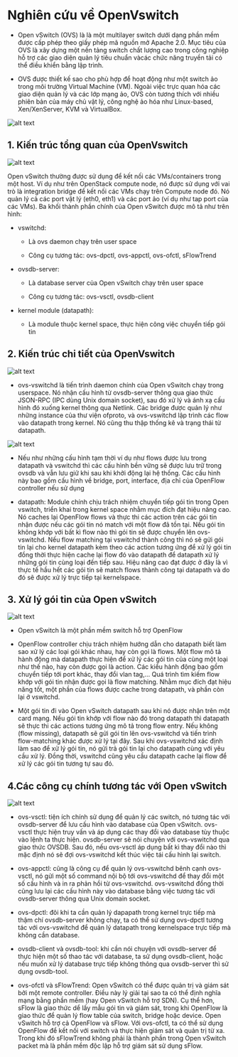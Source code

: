 # Nghiên cứu về OpenVswitch

 - Open vSwitch (OVS) là là một multilayer switch dưới dạng phần mềm được cấp phép theo giấy phép mã nguồn mở Apache 2.0. Mục tiêu của OVS là xây dựng một nền tảng switch chất lượng cao trong công nghiệp hỗ trợ các giao diện quản lý tiêu chuẩn vàcác chức năng truyền tải có thể điều khiển bằng lập trình.

 - OVS được thiết kế sao cho phù hợp để hoạt động như một switch ảo trong môi trường Virtual Machine (VM). Ngoài việc trực quan hóa các giao diện quản lý và các lớp mạng ảo, OVS còn tương thích với nhiều phiên bản của máy chủ vật lý, công nghệ ảo hóa như Linux-based, Xen/XenServer, KVM và VirtualBox.
  
  ![alt text](../image/OVS.webp)

## 1. Kiến trúc tổng quan của OpenVswitch
  
  ![alt text](../image/OVS1.jpg)

Open vSwitch thường được sử dụng để kết nối các VMs/containers trong một host. Ví dụ như trên OpenStack compute node, nó được sử dụng với vai trò là integration bridge để kết nối các VMs chạy trên Compute node đó. Nó quản lý cả các port vật lý (eth0, eth1) và các port ảo (ví dụ như tap port của các VMs). Ba khối thành phần chính của Open vSwitch được mô tả như trên hình: 
  
 - vswitchd:

     + Là ovs daemon chạy trên user space

     + Công cụ tương tác: ovs-dpctl, ovs-appctl, ovs-ofctl, sFlowTrend 

 - ovsdb-server:

     + Là database server của Open vSwitch chạy trên user space

     + Công cụ tương tác: ovs-vsctl, ovsdb-client

 - kernel module (datapath):
    
     + Là module thuộc kernel space, thực hiện công việc chuyển tiếp gói tin

## 2. Kiến trúc chi tiết của OpenVswitch

  ![alt text](../image/OVS2.png)

 - ovs-vswitchd là tiến trình daemon chính của Open vSwitch chạy trong userspace. Nó nhận cấu hình từ ovsdb-server thông qua giao thức JSON-RPC (IPC dùng Unix domain socket), sau đó xử lý và ánh xạ cấu hình đó xuống kernel thông qua Netlink. Các bridge được quản lý như những instance của thư viện ofproto, và ovs-vswitchd lập trình các flow vào datapath trong kernel. Nó cũng thu thập thống kê và trạng thái từ datapath.
   
  ![alt text](../image/vswitchd_ovsdb_ofproto.png)

 - Nếu như những cấu hình tạm thời ví dụ như flows được lưu trong datapath và vswitchd thì các cấu hình bền vững sẽ được lưu trữ trong ovsdb và vẫn lưu giữ khi sau khi khởi động lại hệ thống. Các cấu hình này bao gồm cấu hình về bridge, port, interface, địa chỉ của OpenFlow controller nếu sử dụng  

 - datapath: Module chính chịu trách nhiệm chuyển tiếp gói tin trong Open vswitch, triển khai trong kernel space nhằm mục đích đạt hiệu năng cao. Nó caches lại OpenFlow flows và thực thi các action trên các gói tin nhận được nếu các gói tin nó match với một flow đã tồn tại. Nếu gói tin không khớp với bất kì flow nào thì gói tin sẽ được chuyển lên ovs-vswitchd. Nếu flow matching tại vswitchd thành công thì nó sẽ gửi gói tin lại cho kernel datapath kèm theo các action tương ứng để xử lý gói tin đồng thời thực hiện cache lại flow đó vào datapath để datapath xử lý những gói tin cùng loại đến tiếp sau. Hiệu năng cao đạt được ở đây là vì thực tế hầu hết các gói tin sẽ match flows thành công tại datapath và do đó sẽ được xử lý trực tiếp tại kernelspace.

## 3. Xử lý gói tin của Open vSwitch

  ![alt text](../image/ovs_packet_flow.jpg)

 - Open vSwitch là một phần mềm switch hỗ trợ OpenFlow

 - OpenFlow controller chịu trách nhiệm hướng dẫn cho datapath biết làm sao xử lý các loại gói khác nhau, hay còn gọi là flows. Một flow mô tả hành động mà datapath thực hiện để xử lý các gói tin của cùng một loại như thế nào, hay còn được gọi là action. Các kiểu hành động bao gồm chuyển tiếp tới port khác, thay đổi vlan tag,... Quá trình tìm kiếm flow khớp với gói tin nhận được gọi là flow matching. Nhằm mục đích đạt hiệu năng tốt, một phần của flows được cache trong datapath, và phần còn lại ở vswitchd.

 - Một gói tin đi vào Open vSwitch datapath sau khi nó được nhận trên một card mạng. Nếu gói tin khớp với flow nào đó trong datapath thì datapath sẽ thực thi các actions tương ứng mô tả trong flow entry. Nếu không (flow missing), datapath sẽ gửi gói tin lên ovs-vswitchd và tiến trình flow-matching khác được xử lý tại đây. Sau khi ovs-vswitchd xác định làm sao để xử lý gói tin, nó gửi trả gói tin lại cho datapath cùng với yêu cầu xử lý. Đồng thời, vswitchd cũng yêu cầu datapath cache lại flow để xử lý các gói tin tương tự sau đó.

## 4.Các công cụ chính tương tác với Open vSwitch

  ![alt text](../image/ovs-tools.jpg)

 - ovs-vsctl: tiện ích chính sử dụng để quản lý các switch, nó tương tác với ovsdb-server để lưu cấu hình vào database của Open vSwitch. ovs-vsctl thực hiện truy vấn và áp dụng các thay đổi vào database tùy thuộc vào lệnh ta thực hiện. ovsdb-server sẽ nói chuyện với ovs-vswitchd qua giao thức OVSDB. Sau đó, nếu ovs-vsctl áp dụng bất kì thay đổi nào thì mặc định nó sẽ đợi ovs-vswitchd kết thúc việc tái cấu hình lại switch.

 - ovs-appctl: cũng là công cụ để quản lý ovs-vswitchd bênh cạnh ovs-vsctl, nó gửi một số command nội bộ tới ovs-vswitchd để thay đổi một số cấu hình và in ra phản hồi từ ovs-vswitchd. ovs-vswitchd đồng thời cũng lưu lại các cấu hình này vào database bằng việc tương tác với ovsdb-server thông qua Unix domain socket.

 - ovs-dpctl: đôi khi ta cần quản lý dapapath trong kernel trực tiếp mà thậm chí ovsdb-server không chạy, ta có thể sử dụng ovs-dpctl tương tác với ovs-vswitchd để quản lý datapath trong kernelspace trực tiếp mà không cần database.

 - ovsdb-client và ovsdb-tool: khi cần nói chuyện với ovsdb-server để thực hiện một số thao tác với database, ta sử dụng ovsdb-client, hoặc nếu muốn xử lý database trực tiếp không thông qua ovsdb-server thì sử dụng ovsdb-tool.

 - ovs-ofctl và sFlowTrend: Open vSwitch có thể được quản trị và giám sát bởi một remote controller. Điều này lý giải tại sao ta có thể định nghĩa mạng bằng phần mềm (hay Open vSwitch hỗ trợ SDN). Cụ thể hơn, sFlow là giao thức dể lấy mẫu gói tin và giám sát, trong khi OpenFlow là giao thức để quản lý flow table của switch, bridge hoặc device. Open vSwitch hỗ trợ cả OpenFlow và sFlow. Với ovs-ofctl, ta có thể sử dụng OpenFlow để kết nối với switch và thực hiện giám sát và quản trị từ xa. Trong khi đó sFlowTrend không phải là thành phần trong Open vSwitch packet mà là phần mềm độc lập hỗ trợ giám sát sử dụng sFlow.





  
